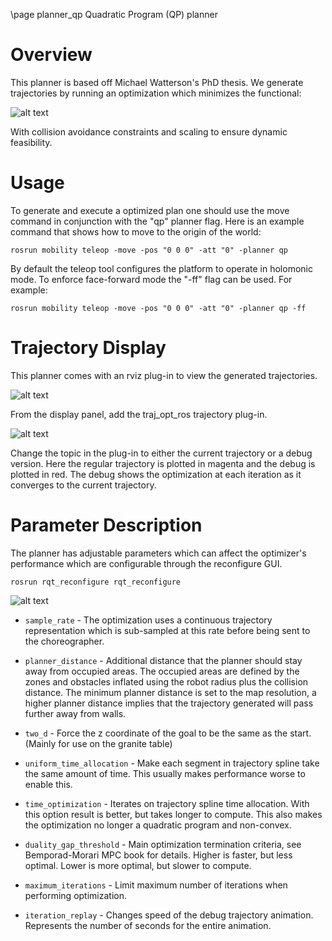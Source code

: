 \page planner_qp Quadratic Program (QP) planner

# Overview 

This planner is based off Michael Watterson's PhD thesis. We generate trajectories by running an optimization which minimizes the functional:

![alt text](../images/mobility/planner_qp_cost.png)

With collision avoidance constraints and scaling to ensure dynamic feasibility.


# Usage

To generate and execute a optimized plan one should use the move command in conjunction with the "qp" planner flag. Here is an example command that shows how to move to the origin of the world:

    rosrun mobility teleop -move -pos "0 0 0" -att "0" -planner qp

By default the teleop tool configures the platform to operate in holomonic mode. To enforce face-forward mode the "-ff" flag can be used. For example:

    rosrun mobility teleop -move -pos "0 0 0" -att "0" -planner qp -ff


# Trajectory Display

This planner comes with an rviz plug-in to view the generated trajectories.  

![alt text](../images/mobility/planner_qp_rviz_1.png)

From the display panel, add the traj_opt_ros trajectory plug-in. 

![alt text](../images/mobility/planner_qp_rviz_2.png)

Change the topic in the plug-in to either the current trajectory or a debug version.  Here the regular trajectory is plotted in magenta and the debug is plotted in red.  The debug shows the optimization at each iteration as it converges to the current trajectory.


# Parameter Description

The planner has adjustable parameters which can affect the optimizer's performance which are configurable through the reconfigure GUI.

    rosrun rqt_reconfigure rqt_reconfigure

![alt text](../images/mobility/planner_qp_config.png)

* `sample_rate` - The optimization uses a continuous trajectory representation which is sub-sampled at this rate before being sent to the choreographer.

* `planner_distance` - Additional distance that the planner should stay away from occupied areas. The occupied areas are defined by the zones and obstacles inflated using the robot radius plus the collision distance. The minimum planner distance is set to the map resolution, a higher planner distance implies that the trajectory generated will pass further away from walls.

* `two_d` - Force the z coordinate of the goal to be the same as the start.  (Mainly for use on the granite table)

* `uniform_time_allocation` -  Make each segment in trajectory spline take the same amount of time.  This usually makes performance worse to enable this.

* `time_optimization` -  Iterates on trajectory spline time allocation. With this option result is better, but takes longer to compute.  This also makes the optimization no longer a quadratic program and non-convex.

* `duality_gap_threshold` -  Main optimization termination criteria, see Bemporad-Morari MPC book for details. Higher is faster, but less optimal. Lower is more optimal, but slower to compute.

* `maximum_iterations` - Limit maximum number of iterations when performing optimization.

* `iteration_replay` - Changes speed of the debug trajectory animation.  Represents the number of seconds for the entire animation.
